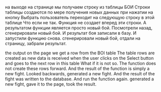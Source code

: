 на выходе на странице мы получаем строку из таблицы БОИ
Строки таблицы создаются по мере получения новых данных
при нажатии на кнопку Выбрать пользователь переходит на следующую строку в этой таблице
Что если не так. 
Функция не создает вперед эти строки. А результатом функции является просто новый бой. Посмотрели назад, сгенерировали новый бой. И результат боя записали в базу. И запустили функцию снова. сгенерировали новый бой, отдали на страницу, забрали результат.


the output on the page we get a row from the BOI table The table rows are created as new data is received when the user clicks on the Select button and goes to the next row in this table What if it is not so. The function does not create these rows forward. And the result of the function is simply a new fight. Looked backwards, generated a new fight. And the result of the fight was written to the database. And run the function again. generated a new fight, gave it to the page, took the result.
